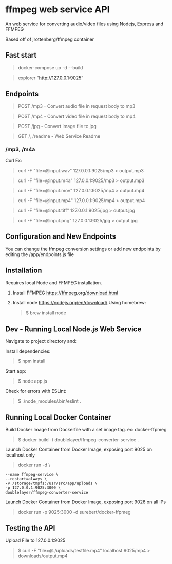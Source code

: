 # ffmpeg web service API

An web service for converting audio/video files using Nodejs, Express and FFMPEG

Based off of jrottenberg/ffmpeg container

## Fast start

> docker-compose up -d --build

> explorer "http://127.0.0.1:9025"

## Endpoints

> POST /mp3 - Convert audio file in request body to mp3

> POST /mp4 - Convert video file in request body to mp4

> POST /jpg - Convert image file to jpg

> GET /, /readme - Web Service Readme

### /mp3, /m4a

Curl Ex:

> curl -F "file=@input.wav" 127.0.0.1:9025/mp3 > output.mp3

> curl -F "file=@input.m4a" 127.0.0.1:9025/mp3 > output.mp3

> curl -F "file=@input.mov" 127.0.0.1:9025/mp4 > output.mp4

> curl -F "file=@input.mp4" 127.0.0.1:9025/mp4 > output.mp4

> curl -F "file=@input.tiff" 127.0.0.1:9025/jpg > output.jpg

> curl -F "file=@input.png" 127.0.0.1:9025/jpg > output.jpg

## Configuration and New Endpoints

You can change the ffmpeg conversion settings or add new endpoints by editing
the /app/endpoints.js file

## Installation

Requires local Node and FFMPEG installation.

1. Install FFMPEG https://ffmpeg.org/download.html

2. Install node https://nodejs.org/en/download/
   Using homebrew:
   > \$ brew install node

## Dev - Running Local Node.js Web Service

Navigate to project directory and:

Install dependencies:

> \$ npm install

Start app:

> \$ node app.js

Check for errors with ESLint:

> \$ ./node_modules/.bin/eslint .

## Running Local Docker Container

Build Docker Image from Dockerfile with a set image tag. ex: docker-ffpmeg

> \$ docker build -t doublelayer/ffmpeg-converter-service .

Launch Docker Container from Docker Image, exposing port 9025 on localhost only

> docker run -d \

    --name ffmpeg-service \
    --restart=always \
    -v /storage/tmpfs:/usr/src/app/uploads \
    -p 127.0.0.1:9025:3000 \
    doublelayer/ffmpeg-converter-service

Launch Docker Container from Docker Image, exposing port 9026 on all IPs

> docker run -p 9025:3000 -d surebert/docker-ffpmeg

## Testing the API

Upload File to 127.0.0.1:9025

> \$ curl -F "file=@./uploads/testfile.mp4" localhost:9025/mp4 > downloads/output.mp4
